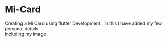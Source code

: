 # Mi-Card

Creating a Mi Card using flutter Development .
In this I have added my few personal details </br>
including my image <br>
